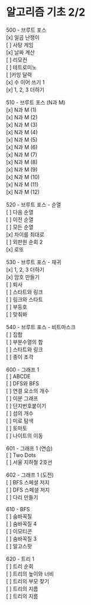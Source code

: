 # 알고리즘 기초 2/2

500 - 브루트 포스  
    [x] 일곱 난쟁이  
    [ ] 사탕 게임  
    [x] 날짜 계산  
    [ ] 리모컨  
    [ ] 테트로미노  
    [ ]카잉 달력  
    [x] 수 이어 쓰기 1  
    [x] 1, 2, 3 더하기  

510 - 브루트 포스 (N과 M)  
    [x] N과 M (1)  
    [x] N과 M (2)  
    [x] N과 M (3)  
    [x] N과 M (4)  
    [x] N과 M (5)  
    [x] N과 M (6)  
    [x] N과 M (7)  
    [x] N과 M (8)  
    [x] N과 M (9)  
    [x] N과 M (10)  
    [x] N과 M (11)  
    [x] N과 M (12)  

520 - 브루트 포스 - 순열  
    [ ] 다음 순열  
    [ ] 이전 순열  
    [ ] 모든 순열  
    [x] 차이를 최대로  
    [ ] 외판원 순회 2  
    [x] 로또  
    
530 - 브루트 포스 - 재귀  
    [x] 1, 2, 3 더하기  
    [x] 암호 만들기  
    [ ] 퇴사  
    [ ] 스타트와 링크  
    [ ] 링크와 스타트  
    [ ] 부등호  
    [ ] 맞춰봐  

540 - 브루트 포스 - 비트마스크  
    [ ] 집합  
    [ ] 부분수열의 합  
    [ ] 스타트와 링크  
    [ ] 종이 조각  

600 - 그래프 1  
    [ ] ABCDE  
    [ ] DFS와 BFS  
    [ ] 연결 요소의 개수  
    [ ] 이분 그래프  
    [ ] 단지번호붙이기  
    [ ] 섬의 개수  
    [ ] 미로 탐색  
    [ ] 토마토  
    [ ] 나이트의 이동  

601 - 그래프 1 (연습)  
    [ ] Two Dots  
    [ ] 서울 지하철 2호선  

602 - 그래프 1 (도전)  
    [ ] BFS 스페셜 저지  
    [ ] DFS 스페셜 저지  
    [ ] 다리 만들기  

610 - BFS  
    [ ] 숨바꼭질  
    [ ] 숨바꼭질 4  
    [ ] 이모티콘  
    [ ] 숨바꼭질 3  
    [ ] 알고스팟  

620 - 트리 1  
    [ ] 트리 순회  
    [ ] 트리의 높이와 너비  
    [ ] 트리의 부모 찾기  
    [ ] 트리의 지름  
    [ ] 트리의 지름  
    